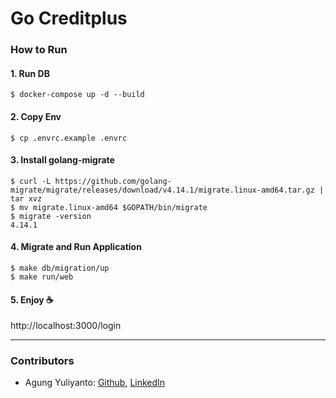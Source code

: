 Go Creditplus
=========================================

### How to Run

#### 1. Run DB
```
$ docker-compose up -d --build
```

#### 2. Copy Env
```
$ cp .envrc.example .envrc
```

#### 3. Install golang-migrate
```
$ curl -L https://github.com/golang-migrate/migrate/releases/download/v4.14.1/migrate.linux-amd64.tar.gz | tar xvz
$ mv migrate.linux-amd64 $GOPATH/bin/migrate
$ migrate -version
4.14.1
```

#### 4. Migrate and Run Application
```
$ make db/migration/up
$ make run/web
```

#### 5. Enjoy ☕
http://localhost:3000/login

------------

### Contributors
* Agung Yuliyanto: [Github](https://github.com/agung96tm), [LinkedIn](https://www.linkedin.com/in/agung96tm/)

